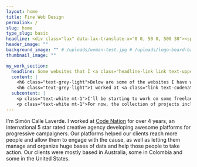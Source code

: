 ```yaml
---
layout: home
title: Fine Web Design
permalink: /
slug: home
type_slug: basic
headline: <div class="lax" data-lax-translate-x="0 0, 50 0, 500 30"><span class="letter-1">H</span><span class="letter-2">e</span><span class="letter-3">l</span><span class="letter-4">l</span><span class="letter-5">o</span><span class="letter-6">!</span></div><div class="lax" data-lax-translate-x="0 0, 50 0, 500 -30"><span class="letter-7">I</span> <span class="letter-8">a</span><span class="letter-9">m</span></div><div class="lax" data-lax-translate-x="0 0, 50 0, 500 30"><span class="letter-10">S</span><span class="letter-11">i</span><span class="letter-12">m</span><span class="letter-13">o</span><span class="letter-14">n</span></div>
header_image: ""
background_image: "" # /uploads/woman-test.jpg # /uploads/logo-beard-background.png # /uploads/home-header.jpg
thumbnail_image: ""

my_work_section:
  headline: Some websites that I <a class="headline-link link text-uppercase smoothScroll" href="#slick_carousel">developed</a> during the past five years
  content: |
    <h6 class="text-grey-light">Below are some of the websites I have worked on.</h6>
    <h6 class="text-grey-light">I worked at <a class="link text-codenation" href="https://www.codenation.com/" target="_blank" title="Check out their amazing work or contact them for any cool campaigning related project">Code Nation</a> for the past four years, an Australian 5 star rated digital agency specialized in creating robust and awesome campaigning platforms that allow managing big communities and help them engage in big actions.</h6>
  subcontent: |
    <p class="text-white mt-1">I'll be starting to work on some freelance projects through this very website and portfolio, as well as hoping to transitions little by little to attach some more of my new independent work and new business and branding related projects. Also I'll be improving on this site and expanding on the design for the display of projects in their own internal pages plus adding some other features in the future.</p>
    <p class="text-white mt-1">For now, the collection of projects include my work at Code Nation, as well as a concept small site I created in 2015 and another business website I started in 2015 and I'll be retaking in 2019, with a newest and more modern design.</p>
---
```


I'm Simón Calle Laverde. I worked at <a class="text-codenation" href="www.codenation.com"><u>Code Nation</u></a> for over 4 years, an international 5 star rated creative agency developing awesome platforms for progressive campaigners. Our platforms helped our clients reach more people and allow them to engage with the cause, as well as letting them manage and organize huge bases of data and help those people to take action. Our clients were mostly based in Australia, some in Colombia and some in the United States.
